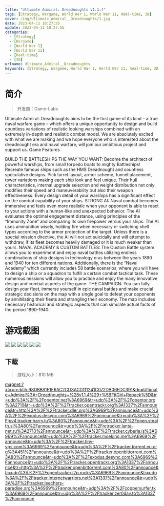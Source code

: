 ```yaml
---
title: "Ultimate Admiral: Dreadnoughts v1.1.4"
tags: [Strategy, Wargame, World War I, World War II, Real-time, 3D]
cover: /img/Ultimate_Admiral__Dreadnoughts/1.jpg
date: 2023-04-11 10:27:55
update: 2023-04-11 10:27:55
categories: 
  - [Strategy]
  - [Wargame]
  - [World War I]
  - [World War II]
  - [Real-time]
  - [3D]
urlname: Ultimate_Admiral__Dreadnoughts
keywords: [Strategy, Wargame, World War I, World War II, Real-time, 3D]
---
```

# 简介

> 开发商：Game-Labs

Ultimate Admiral: Dreadnoughts aims to be the first game of its kind – a true naval warfare game – which offers a unique opportunity to design and build countless variations of realistic looking warships combined with an extremely in-depth and realistic combat model. We are absolutely excited with what we are making and we hope everyone who is interested about the dreadnought era and naval warfare, will join our ambitious project and support us.
Game Features

BUILD THE BATTLESHIPS THE WAY YOU WANT: Become the architect of powerful warships, from small torpedo boats to mighty Battleships! Recreate famous ships such as the HMS Dreadnought and countless speculative designs. Pick turret layout, armor scheme, funnel placement, tower variations making each ship look and feel unique. Their hull characteristics, internal upgrade selection and weight distribution not only modifies their speed and maneuverability but also their weapon effectiveness. Every design detail of your warships has a significant effect on the combat capability of your ships.
STRONG AI: Naval combat becomes immersive and feels even more realistic when your opponent is able to react to your actions with a human-like and unexpected behavior. The AI evaluates the optimal engagement distance, using principles of the “Immunity Zone” and comparing its own firepower versus your ships. The AI uses ammunition wisely, holding fire when necessary or switching shell types according to the armor protection of the target. Unless there is a special mission directive, the AI will not act suicidally and will attempt to withdraw, if its fleet becomes heavily damaged or it is much weaker than yours.
NAVAL ACADEMY & CUSTOM BATTLES: The Custom Battle system allows you to experiment and enjoy naval battles utilizing endless combinations of ship designs in technology eras between the years 1890 and 1940 for ten different nations. Additionally, there is the “Naval Academy” which currently includes 58 battle scenarios, where you will have to design a ship or a squadron to fulfill a certain combat tactical task. These numerous missions will allow you to practice and enjoy the many innovative design and combat aspects of the game.
THE CAMPAIGN: You can fully design your fleet, immerse yourself in epic naval battles and make crucial strategic decisions on the map with a single goal to defeat your opponents by annihilating their fleets and strangling their economy. The map includes necessary historical and strategic aspects that can simulate actual facts of the period 1890-1940.

# 游戏截图

![](/img/Ultimate_Admiral__Dreadnoughts/2.jpg)
![](/img/Ultimate_Admiral__Dreadnoughts/3.jpg)
![](/img/Ultimate_Admiral__Dreadnoughts/4.jpg)
![](/img/Ultimate_Admiral__Dreadnoughts/5.jpg)
![](/img/Ultimate_Admiral__Dreadnoughts/6.jpg)
![](/img/Ultimate_Admiral__Dreadnoughts/7.jpg)


## 下载

> 游戏大小：810 MB

[magnet:?xt=urn:btih:98DBB81F1E6AC2CD3ACD111241C072DB06FDC391&amp;dn=Ultimate+Admiral%3A+Dreadnoughts+%28v1.1.4%29+%5BFitGirl+Repack%5D&amp;tr=udp%3A%2F%2Fopentor.net%3A6969&amp;tr=udp%3A%2F%2Fopentor.org%3A2710&amp;tr=udp%3A%2F%2Ftracker.opentrackr.org%3A1337%2Fannounce&amp;tr=http%3A%2F%2Ftracker.dler.org%3A6969%2Fannounce&amp;tr=udp%3A%2F%2Fexodus.desync.com%3A6969%2Fannounce&amp;tr=udp%3A%2F%2Fipv4.tracker.harry.lu%3A80%2Fannounce&amp;tr=udp%3A%2F%2Fopen.stealth.si%3A80%2Fannounce&amp;tr=udp%3A%2F%2Fretracker.lanta-net.ru%3A2710%2Fannounce&amp;tr=udp%3A%2F%2Ftracker.cyberia.is%3A6969%2Fannounce&amp;tr=udp%3A%2F%2Ftracker.moeking.me%3A6969%2Fannounce&amp;tr=udp%3A%2F%2Ftracker.tiny-vps.com%3A6969%2Fannounce&amp;tr=udp%3A%2F%2Ftracker.torrent.eu.org%3A451%2Fannounce&amp;tr=udp%3A%2F%2Ftracker.openbittorrent.com%3A80%2Fannounce&amp;tr=udp%3A%2F%2Fexodus.desync.com%3A6969%2Fannounce&amp;tr=udp%3A%2F%2Ftracker.opentrackr.org%3A1337%2Fannounce&amp;tr=http%3A%2F%2Ftracker.openbittorrent.com%3A80%2Fannounce&amp;tr=udp%3A%2F%2Fopentracker.i2p.rocks%3A6969%2Fannounce&amp;tr=udp%3A%2F%2Ftracker.internetwarriors.net%3A1337%2Fannounce&amp;tr=udp%3A%2F%2Ftracker.leechers-paradise.org%3A6969%2Fannounce&amp;tr=udp%3A%2F%2Fcoppersurfer.tk%3A6969%2Fannounce&amp;tr=udp%3A%2F%2Ftracker.zer0day.to%3A1337%2Fannounce](magnet:?xt=urn:btih:98DBB81F1E6AC2CD3ACD111241C072DB06FDC391&amp;dn=Ultimate+Admiral%3A+Dreadnoughts+%28v1.1.4%29+%5BFitGirl+Repack%5D&amp;tr=udp%3A%2F%2Fopentor.net%3A6969&amp;tr=udp%3A%2F%2Fopentor.org%3A2710&amp;tr=udp%3A%2F%2Ftracker.opentrackr.org%3A1337%2Fannounce&amp;tr=http%3A%2F%2Ftracker.dler.org%3A6969%2Fannounce&amp;tr=udp%3A%2F%2Fexodus.desync.com%3A6969%2Fannounce&amp;tr=udp%3A%2F%2Fipv4.tracker.harry.lu%3A80%2Fannounce&amp;tr=udp%3A%2F%2Fopen.stealth.si%3A80%2Fannounce&amp;tr=udp%3A%2F%2Fretracker.lanta-net.ru%3A2710%2Fannounce&amp;tr=udp%3A%2F%2Ftracker.cyberia.is%3A6969%2Fannounce&amp;tr=udp%3A%2F%2Ftracker.moeking.me%3A6969%2Fannounce&amp;tr=udp%3A%2F%2Ftracker.tiny-vps.com%3A6969%2Fannounce&amp;tr=udp%3A%2F%2Ftracker.torrent.eu.org%3A451%2Fannounce&amp;tr=udp%3A%2F%2Ftracker.openbittorrent.com%3A80%2Fannounce&amp;tr=udp%3A%2F%2Fexodus.desync.com%3A6969%2Fannounce&amp;tr=udp%3A%2F%2Ftracker.opentrackr.org%3A1337%2Fannounce&amp;tr=http%3A%2F%2Ftracker.openbittorrent.com%3A80%2Fannounce&amp;tr=udp%3A%2F%2Fopentracker.i2p.rocks%3A6969%2Fannounce&amp;tr=udp%3A%2F%2Ftracker.internetwarriors.net%3A1337%2Fannounce&amp;tr=udp%3A%2F%2Ftracker.leechers-paradise.org%3A6969%2Fannounce&amp;tr=udp%3A%2F%2Fcoppersurfer.tk%3A6969%2Fannounce&amp;tr=udp%3A%2F%2Ftracker.zer0day.to%3A1337%2Fannounce)